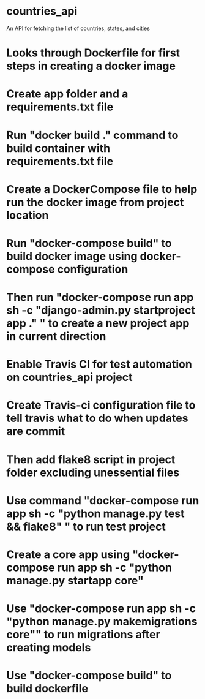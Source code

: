 # countries_api
An API for fetching the list of countries, states, and cities

# Looks through Dockerfile for first steps in creating a docker image

# Create app folder and a requirements.txt file

# Run "docker build ." command to build container with requirements.txt file

# Create a DockerCompose file to help run the docker image from project location

# Run "docker-compose build" to build docker image using docker-compose configuration

# Then run "docker-compose run app sh -c "django-admin.py startproject app ." " to create a new project app in current direction

# Enable Travis CI for test automation on countries_api project

# Create Travis-ci configuration file to tell travis what to do when updates are commit

# Then add flake8 script in project folder excluding unessential files

# Use command "docker-compose run app sh -c "python manage.py test && flake8" " to run test project

# Create a core app using "docker-compose run app sh -c "python manage.py startapp core"

# Use "docker-compose run app sh -c "python manage.py makemigrations core"" to run migrations after creating models

# Use "docker-compose build" to build dockerfile
